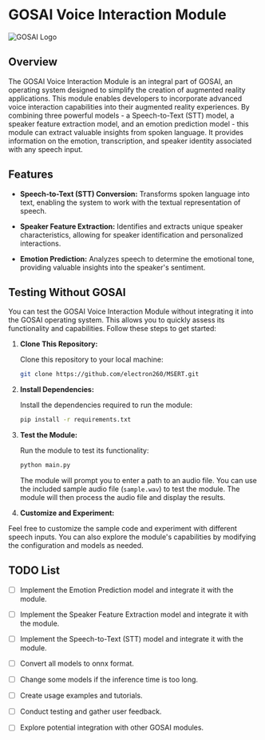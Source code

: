 # GOSAI Voice Interaction Module

![GOSAI Logo](https://github.com/GOSAI-DVIC/gosai/raw/main/logo.png)

## Overview

The GOSAI Voice Interaction Module is an integral part of GOSAI, an operating system designed to simplify the creation of augmented reality applications. This module enables developers to incorporate advanced voice interaction capabilities into their augmented reality experiences. By combining three powerful models - a Speech-to-Text (STT) model, a speaker feature extraction model, and an emotion prediction model - this module can extract valuable insights from spoken language. It provides information on the emotion, transcription, and speaker identity associated with any speech input.

## Features

- **Speech-to-Text (STT) Conversion:** Transforms spoken language into text, enabling the system to work with the textual representation of speech.

- **Speaker Feature Extraction:** Identifies and extracts unique speaker characteristics, allowing for speaker identification and personalized interactions.

- **Emotion Prediction:** Analyzes speech to determine the emotional tone, providing valuable insights into the speaker's sentiment.

## Testing Without GOSAI

You can test the GOSAI Voice Interaction Module without integrating it into the GOSAI operating system. This allows you to quickly assess its functionality and capabilities. Follow these steps to get started:

1. **Clone This Repository:**

   Clone this repository to your local machine:

   ```bash
   git clone https://github.com/electron260/MSERT.git
   ```

2. **Install Dependencies:**

   Install the dependencies required to run the module:

   ```bash
   pip install -r requirements.txt
   ```

3. **Test the Module:**

    Run the module to test its functionality:
  
    ```bash
    python main.py
    ```
  
    The module will prompt you to enter a path to an audio file. You can use the included sample audio file (`sample.wav`) to test the module. The module will then process the audio file and display the results.

4. **Customize and Experiment:**

  Feel free to customize the sample code and experiment with different speech inputs. You can also explore the module's capabilities by modifying the configuration and models as needed.


## TODO List

- [ ] Implement the Emotion Prediction model and integrate it with the module.
- [ ] Implement the Speaker Feature Extraction model and integrate it with the module.
- [ ] Implement the Speech-to-Text (STT) model and integrate it with the module.
- [ ] Convert all models to onnx format.
- [ ] Change some models if the inference time is too long.
- [ ] Create usage examples and tutorials.
- [ ] Conduct testing and gather user feedback.
- [ ] Explore potential integration with other GOSAI modules.



